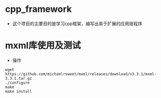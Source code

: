 # cpp_framework
- 这个项目的主要目的是学习cpp框架，编写出易于扩展的应用层程序

# mxml库使用及测试

- 操作
```shell
wget https://github.com/michaelrsweet/mxml/releases/download/v3.3.1/mxml-3.3.1.tar.gz
./configure
make
make install
```

